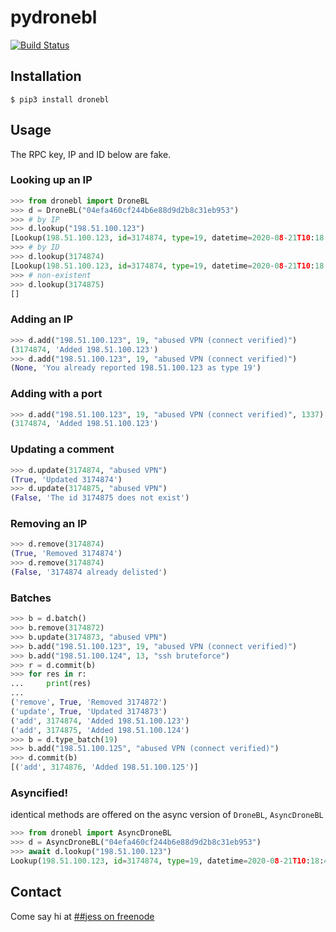 # pydronebl

[![Build Status](https://travis-ci.org/jesopo/pydronebl.svg?branch=master)](https://travis-ci.org/jesopo/pydronebl)

## Installation

```
$ pip3 install dronebl
```

## Usage

The RPC key, IP and ID below are fake.

### Looking up an IP

```python
>>> from dronebl import DroneBL
>>> d = DroneBL("04efa460cf244b6e88d9d2b8c31eb953")
>>> # by IP
>>> d.lookup("198.51.100.123")
[Lookup(198.51.100.123, id=3174874, type=19, datetime=2020-08-21T10:18:44, comment='abused VPN (connect verified)')]
>>> # by ID
>>> d.lookup(3174874)
[Lookup(198.51.100.123, id=3174874, type=19, datetime=2020-08-21T10:18:44, comment='abused VPN (connect verified)')]
>>> # non-existent
>>> d.lookup(3174875)
[]
```

### Adding an IP
```python
>>> d.add("198.51.100.123", 19, "abused VPN (connect verified)")
(3174874, 'Added 198.51.100.123')
>>> d.add("198.51.100.123", 19, "abused VPN (connect verified)")
(None, 'You already reported 198.51.100.123 as type 19')
```

### Adding with a port
```python
>>> d.add("198.51.100.123", 19, "abused VPN (connect verified)", 1337)
(3174874, 'Added 198.51.100.123')
```

### Updating a comment
```python
>>> d.update(3174874, "abused VPN")
(True, 'Updated 3174874')
>>> d.update(3174875, "abused VPN")
(False, 'The id 3174875 does not exist')
```

### Removing an IP
```python
>>> d.remove(3174874)
(True, 'Removed 3174874')
>>> d.remove(3174874)
(False, '3174874 already delisted')
```

### Batches
```python
>>> b = d.batch()
>>> b.remove(3174872)
>>> b.update(3174873, "abused VPN")
>>> b.add("198.51.100.123", 19, "abused VPN (connect verified)")
>>> b.add("198.51.100.124", 13, "ssh bruteforce")
>>> r = d.commit(b)
>>> for res in r:
...     print(res)
...
('remove', True, 'Removed 3174872')
('update', True, 'Updated 3174873')
('add', 3174874, 'Added 198.51.100.123')
('add', 3174875, 'Added 198.51.100.124')
>>> b = d.type_batch(19)
>>> b.add("198.51.100.125", "abused VPN (connect verified)")
>>> d.commit(b)
[('add', 3174876, 'Added 198.51.100.125')]
```

### Asyncified!

identical methods are offered on the async version of `DroneBL`, `AsyncDroneBL`

```python
>>> from dronebl import AsyncDroneBL
>>> d = AsyncDroneBL("04efa460cf244b6e88d9d2b8c31eb953")
>>> await d.lookup("198.51.100.123")
Lookup(198.51.100.123, id=3174874, type=19, datetime=2020-08-21T10:18:44, comment='abused VPN (connect verified)')
```

## Contact

Come say hi at [##jess on freenode](https://webchat.freenode.net/?channels=%23%23jess)
